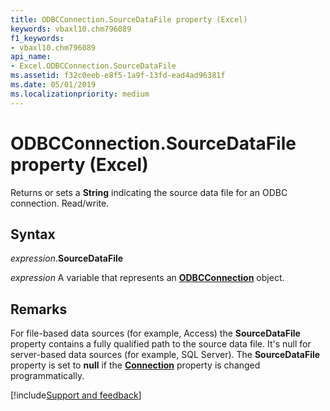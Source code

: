 ```yaml
---
title: ODBCConnection.SourceDataFile property (Excel)
keywords: vbaxl10.chm796089
f1_keywords:
- vbaxl10.chm796089
api_name:
- Excel.ODBCConnection.SourceDataFile
ms.assetid: f32c0eeb-e8f5-1a9f-13fd-ead4ad96381f
ms.date: 05/01/2019
ms.localizationpriority: medium
---
```



# ODBCConnection.SourceDataFile property (Excel)

Returns or sets a **String** indicating the source data file for an ODBC connection. Read/write.


## Syntax

_expression_.**SourceDataFile**

_expression_ A variable that represents an **[ODBCConnection](Excel.ODBCConnection.md)** object.


## Remarks

For file-based data sources (for example, Access) the **SourceDataFile** property contains a fully qualified path to the source data file. It's null for server-based data sources (for example, SQL Server). The **SourceDataFile** property is set to **null** if the **[Connection](Excel.ODBCConnection.Connection.md)** property is changed programmatically.




[!include[Support and feedback](~/includes/feedback-boilerplate.md)]